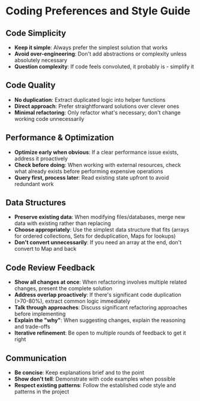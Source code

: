 # Coding Preferences and Style Guide

## Code Simplicity
- **Keep it simple**: Always prefer the simplest solution that works
- **Avoid over-engineering**: Don't add abstractions or complexity unless absolutely necessary
- **Question complexity**: If code feels convoluted, it probably is - simplify it

## Code Quality
- **No duplication**: Extract duplicated logic into helper functions
- **Direct approach**: Prefer straightforward solutions over clever ones
- **Minimal refactoring**: Only refactor what's necessary; don't change working code unnecessarily

## Performance & Optimization
- **Optimize early when obvious**: If a clear performance issue exists, address it proactively
- **Check before doing**: When working with external resources, check what already exists before performing expensive operations
- **Query first, process later**: Read existing state upfront to avoid redundant work

## Data Structures
- **Preserve existing data**: When modifying files/databases, merge new data with existing rather than replacing
- **Choose appropriately**: Use the simplest data structure that fits (arrays for ordered collections, Sets for deduplication, Maps for lookups)
- **Don't convert unnecessarily**: If you need an array at the end, don't convert to Map and back

## Code Review Feedback
- **Show all changes at once**: When refactoring involves multiple related changes, present the complete solution
- **Address overlap proactively**: If there's significant code duplication (>70-80%), extract common logic immediately
- **Talk through approaches**: Discuss significant refactoring approaches before implementing
- **Explain the "why"**: When suggesting changes, explain the reasoning and trade-offs
- **Iterative refinement**: Be open to multiple rounds of feedback to get it right

## Communication
- **Be concise**: Keep explanations brief and to the point
- **Show don't tell**: Demonstrate with code examples when possible
- **Respect existing patterns**: Follow the established code style and patterns in the project
